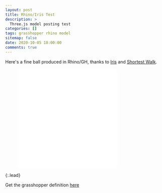 ```yaml
---
layout: post
title: Rhino/Iris Test
description: >
  Three.js model posting test
categories: []
tags: grasshopper rhino model
sitemap: false
date: 2020-10-05 18:00:00
comments: true
---
```

Here's a fine ball produced in Rhino/GH, thanks to [Iris](https://www.food4rhino.com/app/iris-export-rhino-models-web) and [Shortest Walk](https://www.food4rhino.com/app/shortest-walk-gh).

<figure class="video_container"><iframe width="315" height="315" src="/assets/documents/Ball.html" frameborder="0" allowfullscreen="true"></iframe></figure>
{:.lead}

Get the grasshopper definition <a href="https://swilcock0.github.io/Files/BallWalk.gh" target="_top_">here</a>


